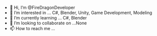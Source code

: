 - 👋 Hi, I’m @FireDragonDeveloper
- 👀 I’m interested in ... C#, Blender, Unity, Game Development, Modeling
- 🌱 I’m currently learning ... C#, Blender
- 💞️ I’m looking to collaborate on ...None
- 📫 How to reach me ...
<!---
FireDragonDeveloper/FireDragonDeveloper is a ✨ special ✨ repository because its `README.md` (this file) appears on your GitHub profile.
You can click the Preview link to take a look at your changes.
--->
